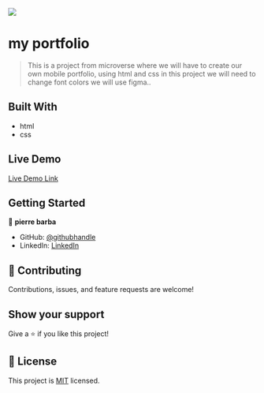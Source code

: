 ![](https://img.shields.io/badge/Microverse-blueviolet)

# my portfolio 

> This is a project from microverse where we will have to create our own mobile portfolio, using html and css in this project we will need to change font colors we will use figma..


## Built With

- html
- css

## Live Demo

[Live Demo Link](https://livedemo.com)


## Getting Started

👤 **pierre barba**

- GitHub: [@githubhandle](https://github.com/PierreBarba)
- LinkedIn: [LinkedIn](https://www.linkedin.com/in/jean-pierre-barba-arredondo-114b851b4/)

## 🤝 Contributing

Contributions, issues, and feature requests are welcome!

## Show your support

Give a ⭐️ if you like this project!

## 📝 License

This project is [MIT](./LICENSE) licensed.